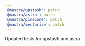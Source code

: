 ```yaml
---
'@mastra/upstash': patch
'@mastra/astra': patch
'@mastra/pinecone': patch
'@mastra/vectorize': patch
---
```


Updated tests for upstash and astra
